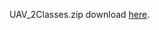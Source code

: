 UAV_2Classes.zip  download [here](https://drive.google.com/file/d/1yInTeDX54DV54sfT_3IaDDac8LehYmT7/view?usp=drive_link).